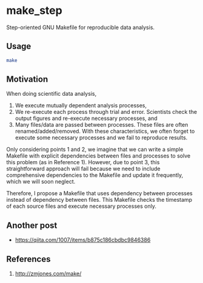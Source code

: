 # make_step
Step-oriented GNU Makefile for reproducible data analysis.

## Usage
```bash
make
```

## Motivation
When doing scientific data analysis,
1. We execute mutually dependent analysis processes,
2. We re-execute each process through trial and error. Scientists check the output figures and re-execute necessary processes, and
3. Many files/data are passed between processes. These files are often renamed/added/removed.
With these characteristics, we often forget to execute some necessary processes and we fail to reproduce results.

Only considering points 1 and 2, we imagine that we can write a simple Makefile with explicit dependencies
between files and processes to solve this problem (as in Reference 1).
However, due to point 3, this straightforward approach will fail because we need to include
comprehensive dependencies to the Makefile and update it frequently, which we will soon neglect.

Therefore, I propose a Makefile that uses dependency between processes instead of dependency between files. This Makefile checks the timestamp of each source files and execute necessary processes only.

## Another post
* https://qiita.com/1007/items/b875c186cbdbc9846386

## References
1. http://zmjones.com/make/
